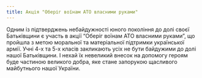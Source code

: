 ```yaml
---
title: Акція "Оберіг воїнам АТО власними руками"
---
```


Одним із підтверджень небайдужності юного покоління до долі своєї Батьківщини є участь в акції “Оберіг воїнам АТО власними руками”, що пройшла з метою моральної та матеріальної підтримки української армії. Учні 4-х та 5-х класів закликають усіх не бути байдужими до долі нашої Батьківщини. І нехай їх невеликий внесок на допомогу героям буде частиною великого добра, яке стане запорукою щасливого майбутнього нашої України.

<slideshow id="_/72157651470490446" />
